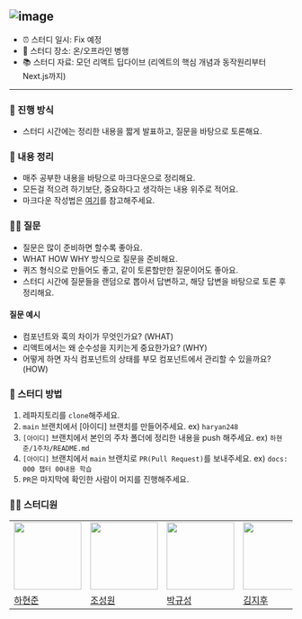 ## ![image](https://github.com/Front-End-Book-Study/Modern-React-Deep-Dive/assets/51049245/15424391-49c1-4747-b72d-523cf27472bb)

- ⏰ 스터디 일시: Fix 예정
- 🏫 스터디 장소: 온/오프라인 병행
- 📚 스터디 자료: 모던 리액트 딥다이브 (리엑트의 핵심 개념과 동작원리부터 Next.js까지)

---

### 🚀 진행 방식

- 스터디 시간에는 정리한 내용을 짧게 발표하고, 질문을 바탕으로 토론해요.

### 📝 내용 정리

- 매주 공부한 내용을 바탕으로 마크다운으로 정리해요.
- 모든걸 적으려 하기보단, 중요하다고 생각하는 내용 위주로 적어요.
- 마크다운 작성법은 [여기](https://gist.github.com/ihoneymon/652be052a0727ad59601)를 참고해주세요.

### 🙋‍♂️ 질문

- 질문은 많이 준비하면 할수록 좋아요.
- WHAT HOW WHY 방식으로 질문을 준비해요.
- 퀴즈 형식으로 만들어도 좋고, 같이 토론할만한 질문이어도 좋아요.
- 스터디 시간에 질문들을 랜덤으로 뽑아서 답변하고, 해당 답변을 바탕으로 토론 후 정리해요.

#### 질문 예시

- 컴포넌트와 훅의 차이가 무엇인가요? (WHAT)
- 리액트에서는 왜 순수성을 지키는게 중요한가요? (WHY)
- 어떻게 하면 자식 컴포넌트의 상태를 부모 컴포넌트에서 관리할 수 있을까요? (HOW)

### 📌 스터디 방법

1. 레파지토리를 `clone`해주세요.
2. `main` 브랜치에서 [아이디] 브랜치를 만들어주세요. ex) `haryan248`
3. `[아이디]` 브랜치에서 본인의 주차 폴더에 정리한 내용을 push 해주세요. ex) `하현준/1주차/README.md`
4. `[아이디]` 브랜치에서 `main` 브랜치로 `PR(Pull Request)`를 보내주세요. ex) `docs: 000 챕터 00내용 학습`
5. `PR`은 마지막에 확인한 사람이 머지를 진행해주세요.

### 🏃‍♂️ 스터디원

<table>
  <tr>
    <td>
      <img src="https://avatars.githubusercontent.com/u/51049245?v=4" width="120px" height="120px"/>
    </td>
    <td>
      <img src="https://avatars.githubusercontent.com/u/94912717?v=4" width="120px" height="120px"/>
    </td>
    <td>
      <img src="https://avatars.githubusercontent.com/u/62178788?v=4" width="120px" height="120px"/>
    </td>
     <td>
      <img src="https://avatars.githubusercontent.com/u/87746574?v=4" width="120px" height="120px"/>
    </td>
    <td>
      <img src="https://avatars.githubusercontent.com/u/80936447?v=4" width="120px" height="120px"/>
    </td>
  </tr>
  <tr>
    <td>
      <a href="https://github.com/haryan248">
        하현준
      </a>
    </td>
    <td>
      <a href="https://github.com/wontory">
        조성원
      </a>
    </td>
    <td>
      <a href="https://github.com/guesung">
        박규성
      </a>
    </td>
    <td>
      <a href="https://github.com/jihoo-o">
        김지후
      </a>
    </td>
    <td>
      <a href="https://github.com/youtothena">
        박유나
      </a>
    </td>
  </tr>
  </table>
